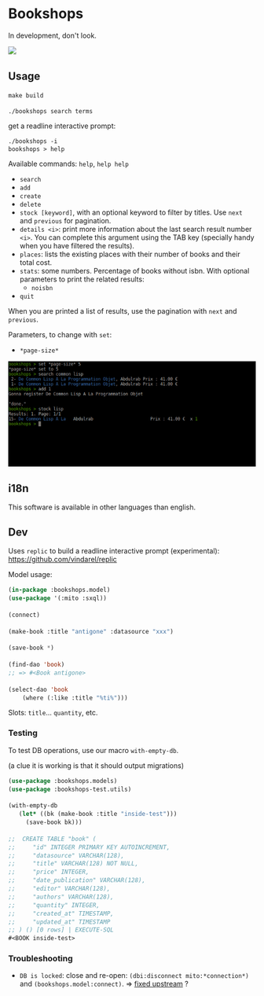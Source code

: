# Bookshops

In development, don't look.

![](https://gitlab.com/vindarel/cl-bookshops/badges/master/pipeline.svg)

## Usage

    make build

    ./bookshops search terms

get a readline interactive prompt:

    ./bookshops -i
    bookshops > help

Available commands: `help`, `help help`

- `search`
- `add`
- `create`
- `delete`
- `stock [keyword]`, with an optional keyword to filter by titles. Use `next` and `previous` for pagination.
- `details <i>`: print more information about the last search result
  number `<i>`. You can complete this argument using the TAB key
  (specially handy when you have filtered the results).
- `places`: lists the existing places with their number of books and their total cost.
- `stats`: some numbers. Percentage of books without isbn. With optional parameters to print the related results:
  - `noisbn`
- `quit`

When you are printed a list of results, use the pagination with `next` and `previous`.

Parameters, to change with `set`:

- `*page-size*`


![](img.png)

## i18n

This software is available in other languages than english.


## Dev

Uses `replic` to build a readline interactive prompt (experimental):
https://github.com/vindarel/replic

Model usage:

```lisp
(in-package :bookshops.model)
(use-package '(:mito :sxql))

(connect)

(make-book :title "antigone" :datasource "xxx")

(save-book *)

(find-dao 'book)
;; => #<Book antigone>

(select-dao 'book
    (where (:like :title "%ti%")))
```

Slots: `title`... `quantity`, etc.

### Testing

To test DB operations, use our macro `with-empty-db`.

(a clue it is working is that it should output migrations)

```lisp
(use-package :bookshops.models)
(use-package :bookshops-test.utils)

(with-empty-db
   (let* ((bk (make-book :title "inside-test")))
     (save-book bk)))

;;  CREATE TABLE "book" (
;;     "id" INTEGER PRIMARY KEY AUTOINCREMENT,
;;     "datasource" VARCHAR(128),
;;     "title" VARCHAR(128) NOT NULL,
;;     "price" INTEGER,
;;     "date_publication" VARCHAR(128),
;;     "editor" VARCHAR(128),
;;     "authors" VARCHAR(128),
;;     "quantity" INTEGER,
;;     "created_at" TIMESTAMP,
;;     "updated_at" TIMESTAMP
;; ) () [0 rows] | EXECUTE-SQL
#<BOOK inside-test>
```

### Troubleshooting

- `DB is locked`: close and re-open: `(dbi:disconnect mito:*connection*)` and `(bookshops.model:connect)`. => [fixed upstream](https://github.com/fukamachi/mito/pull/28#issuecomment-377450798) ?
